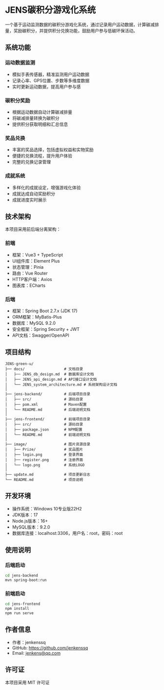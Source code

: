 # JENS碳积分游戏化系统

一个基于运动监测数据的碳积分游戏化系统，通过记录用户运动数据，计算碳减排量，奖励碳积分，并提供积分兑换功能，鼓励用户参与低碳环保活动。

## 系统功能

### 运动数据监测
- 模拟手表传感器，精准监测用户运动数据
- 记录心率、GPS位置、步数等多维度数据
- 实时更新运动数据，提高用户参与感

### 碳积分奖励
- 根据运动数据自动计算碳减排量
- 将碳减排量转换为碳积分
- 提供积分获取明细和汇总信息

### 奖品兑换
- 丰富的奖品选择，包括虚拟权益和实物奖励
- 便捷的兑换流程，提升用户体验
- 完整的兑换记录管理

### 成就系统
- 多样化的成就设定，增强游戏化体验
- 成就达成自动奖励积分
- 成就进度实时展示

## 技术架构

本项目采用前后端分离架构：

### 前端
- 框架：Vue3 + TypeScript
- UI组件库：Element Plus
- 状态管理：Pinia
- 路由：Vue Router
- HTTP客户端：Axios
- 图表库：ECharts

### 后端
- 框架：Spring Boot 2.7.x (JDK 17)
- ORM框架：MyBatis-Plus
- 数据库：MySQL 9.2.0
- 安全框架：Spring Security + JWT
- API文档：Swagger/OpenAPI

## 项目结构

```
JENS-green-u/
├── docs/                  # 文档目录
│   ├── JENS_db_design.md  # 数据库设计文档
│   ├── JENS_api_design.md # API接口设计文档
│   └── JENS_system_architecture.md # 系统架构设计文档
│
├── jens-backend/          # 后端项目目录
│   ├── src/               # 源码目录
│   ├── pom.xml            # Maven配置
│   └── README.md          # 后端说明文档
│
├── jens-frontend/         # 前端项目目录
│   ├── src/               # 源码目录
│   ├── package.json       # NPM配置
│   └── README.md          # 前端说明文档
│
├── image/                 # 图片资源目录
│   ├── Prize/             # 奖品图片
│   ├── login.png          # 登录界面
│   ├── register.png       # 注册界面
│   └── logo.png           # 系统LOGO
│
├── update.md              # 项目更新日志
└── README.md              # 项目说明
```

## 开发环境

- 操作系统：Windows 10专业版22H2
- JDK版本：17
- Node.js版本：16+
- MySQL版本：9.2.0
- 数据库连接：localhost:3306，用户名：root，密码：root

## 使用说明

### 后端启动
```bash
cd jens-backend
mvn spring-boot:run
```

### 前端启动
```bash
cd jens-frontend
npm install
npm run serve
```

## 作者信息

- 作者：jenkenssq
- GitHub: https://github.com/jenkenssq
- Email: jenkens@qq.com

## 许可证

本项目采用 MIT 许可证 